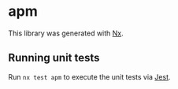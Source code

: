 # apm

This library was generated with [Nx](https://nx.dev).

## Running unit tests

Run `nx test apm` to execute the unit tests via [Jest](https://jestjs.io).
